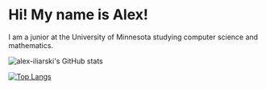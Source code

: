 # Hi! My name is Alex!

I am a junior at the University of Minnesota studying computer science and mathematics.
  
![alex-iliarski's GitHub stats](https://github-readme-stats.vercel.app/api/?username=alex-iliarski&show_icons=true&title_color=fff&icon_color=79ff97&text_color=9f9f9f&bg_color=151515)

[![Top Langs](https://github-readme-stats.vercel.app/api/top-langs/?username=alex-iliarski)](https://github.com/anuraghazra/github-readme-stats)
